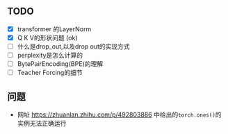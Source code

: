 ## TODO

- [x] transformer 的LayerNorm
- [x] Q K V的形状问题 (ok)
- [ ] 什么是drop_out,以及drop out的实现方式
- [ ] perplexity是怎么计算的
- [ ] BytePairEncoding(BPE)的理解
- [ ] Teacher Forcing的细节

## 问题

- 网址 https://zhuanlan.zhihu.com/p/492803886 中给出的```torch.ones()```的实例无法正确运行
